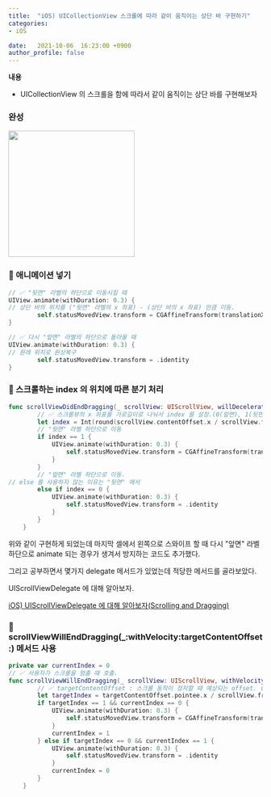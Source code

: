 ```yaml
---
title:  "iOS) UICollectionView 스크롤에 따라 같이 움직이는 상단 바 구현하기"
categories:
- iOS

date:   2021-10-06  16:23:00 +0900
author_profile: false
---
```

**내용**

- UICollectionView 의 스크롤을 함에 따라서 같이 움직이는 상단 바를 구현해보자

### 완성

<img src ="https://user-images.githubusercontent.com/69136340/136189706-eebf6111-f1e3-472f-a539-75802f53e610.gif" width ="250">

### 🌊 애니메이션 넣기

```swift
// ✅ "뒷면" 라벨의 하단으로 이동시킬 때
UIView.animate(withDuration: 0.3) {
// 상단 바의 위치를 ("뒷면" 라벨의 x 좌표) - (상단 바의 x 좌표) 만큼 이동.
        self.statusMovedView.transform = CGAffineTransform(translationX: self.backTextLabel.frame.origin.x - self.statusMovedView.frame.origin.x + 5, y: 0)
}

// ✅ 다시 "앞면" 라벨의 하단으로 돌아올 때
UIView.animate(withDuration: 0.3) {
// 원래 위치로 원상복구
        self.statusMovedView.transform = .identity
}

```

### 🌊 스크롤하는 index 의 위치에 따른 분기 처리

```swift
func scrollViewDidEndDragging(_ scrollView: UIScrollView, willDecelerate decelerate: Bool) {
        // ✅ 스크롤뷰의 x 좌표를 가로길이로 나눠서 index 를 설정.(0(앞면), 1(뒷면))   
        let index = Int(round(scrollView.contentOffset.x / scrollView.frame.size.width))
        // "뒷면" 라벨 하단으로 이동
        if index == 1 {
            UIView.animate(withDuration: 0.3) {
                self.statusMovedView.transform = CGAffineTransform(translationX: self.backTextLabel.frame.origin.x - self.statusMovedView.frame.origin.x + 5, y: 0)
            }
        }
        // "앞면" 라벨 하단으로 이동.
// else 를 사용하지 않는 이유는 "뒷면" 에서 
        else if index == 0 {
            UIView.animate(withDuration: 0.3) {
                self.statusMovedView.transform = .identity
            }
        }
    }
```

위와 같이 구현하게 되었는데 마지막 셀에서 왼쪽으로 스와이프 할 때 다시 "앞면" 라벨 하단으로 animate 되는 경우가 생겨서 방지하는 코드도 추가했다. 

그리고 공부하면서 몇가지 delegate 메서드가 있었는데 적당한 메서드를 골라보았다.

UIScrollViewDelegate 에 대해 알아보자.

[iOS) UIScrollViewDelegate 에 대해 알아보자(Scrolling and Dragging)](https://gyuios.tistory.com/116)

### 🌊 scrollViewWillEndDragging(_:withVelocity:targetContentOffset:) 메서드 사용

```swift
private var currentIndex = 0
// ✅ 사용자가 스크롤을 멈출 때 호출.
func scrollViewWillEndDragging(_ scrollView: UIScrollView, withVelocity velocity: CGPoint, targetContentOffset: UnsafeMutablePointer<CGPoint>) {
        // ✅ targetContentOffset : 스크롤 동작이 정지할 때 예상되는 offset. (0.0(앞면으로 갈 때) 또는 375.0(뒷면으로 갈 때. iPhone12 기준.))
        let targetIndex = targetContentOffset.pointee.x / scrollView.frame.size.width
        if targetIndex == 1 && currentIndex == 0 {
            UIView.animate(withDuration: 0.3) {
                self.statusMovedView.transform = CGAffineTransform(translationX: self.backTextLabel.frame.origin.x - self.statusMovedView.frame.origin.x + 5, y: 0)
            }
            currentIndex = 1
        } else if targetIndex == 0 && currentIndex == 1 {
            UIView.animate(withDuration: 0.3) {
                self.statusMovedView.transform = .identity
            }
            currentIndex = 0
        }
    }
```
